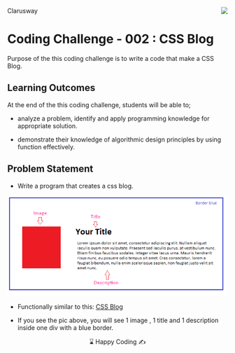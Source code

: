 <p>Clarusway<img align="right"
  src="https://secure.meetupstatic.com/photos/event/3/1/b/9/600_488352729.jpeg"  width="15px"></p>

# Coding Challenge - 002 : CSS Blog 

Purpose of the this coding challenge is to write a code that make a CSS Blog.

## Learning Outcomes

At the end of the this coding challenge, students will be able to;

- analyze a problem, identify and apply programming knowledge for appropriate solution.

- demonstrate their knowledge of algorithmic design principles by using function effectively.

   
## Problem Statement

- Write a program that creates a css blog.

![CSS Blog](./css-blog.png)

* Functionally similar to this: [CSS Blog](https://codepen.io/AaronClarusway/full/LYNWayo)

- If you see the pic above, you will see 1 image , 1 title and 1 description inside one div with a blue border.

<center> ⌛ Happy Coding  ✍ </center>
